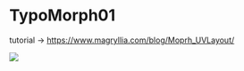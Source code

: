 # TypoMorph01

tutorial → https://www.magryllia.com/blog/Moprh_UVLayout/

![](https://github.com/Magryllia/resources/blob/master/BetterHarderStronger.webp)
